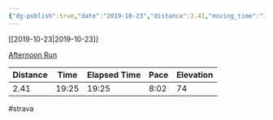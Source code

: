 ```yaml
---
{"dg-publish":true,"date":"2019-10-23","distance":2.41,"moving_time":"19:25","elapsed_time":"19:25","pace":"8:02","total_elevation_gain":74,"url":"https://www.strava.com/activities/2812177979","permalink":"/01-personal/strava/2019-10-23-afternoon-run/","dgPassFrontmatter":true}
---
```



[[2019-10-23\|2019-10-23]]

[Afternoon Run](https://www.strava.com/activities/2812177979)

| Distance | Time  | Elapsed Time | Pace | Elevation |
| -------- | ----- | ------------ | ---- | --------- |
| 2.41     | 19:25 | 19:25        | 8:02 | 74        |




#strava
